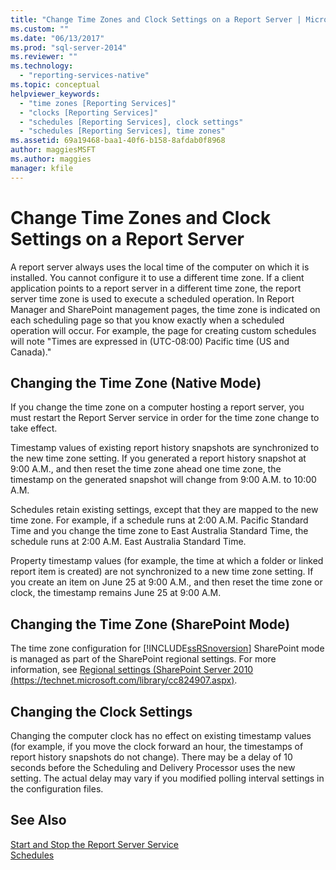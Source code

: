 ```yaml
---
title: "Change Time Zones and Clock Settings on a Report Server | Microsoft Docs"
ms.custom: ""
ms.date: "06/13/2017"
ms.prod: "sql-server-2014"
ms.reviewer: ""
ms.technology: 
  - "reporting-services-native"
ms.topic: conceptual
helpviewer_keywords: 
  - "time zones [Reporting Services]"
  - "clocks [Reporting Services]"
  - "schedules [Reporting Services], clock settings"
  - "schedules [Reporting Services], time zones"
ms.assetid: 69a19468-baa1-40f6-b158-8afdab0f8968
author: maggiesMSFT
ms.author: maggies
manager: kfile
---
```

# Change Time Zones and Clock Settings on a Report Server
  A report server always uses the local time of the computer on which it is installed. You cannot configure it to use a different time zone. If a client application points to a report server in a different time zone, the report server time zone is used to execute a scheduled operation. In Report Manager and SharePoint management pages, the time zone is indicated on each scheduling page so that you know exactly when a scheduled operation will occur. For example, the page for creating custom schedules will note "Times are expressed in (UTC-08:00) Pacific time (US and Canada)."  
  
## Changing the Time Zone (Native Mode)  
 If you change the time zone on a computer hosting a report server, you must restart the Report Server service in order for the time zone change to take effect.  
  
 Timestamp values of existing report history snapshots are synchronized to the new time zone setting. If you generated a report history snapshot at 9:00 A.M., and then reset the time zone ahead one time zone, the timestamp on the generated snapshot will change from 9:00 A.M. to 10:00 A.M.  
  
 Schedules retain existing settings, except that they are mapped to the new time zone. For example, if a schedule runs at 2:00 A.M. Pacific Standard Time and you change the time zone to East Australia Standard Time, the schedule runs at 2:00 A.M. East Australia Standard Time.  
  
 Property timestamp values (for example, the time at which a folder or linked report item is created) are not synchronized to a new time zone setting. If you create an item on June 25 at 9:00 A.M., and then reset the time zone or clock, the timestamp remains June 25 at 9:00 A.M.  
  
## Changing the Time Zone (SharePoint Mode)  
 The time zone configuration for [!INCLUDE[ssRSnoversion](../../includes/ssrsnoversion-md.md)] SharePoint mode is managed as part of the SharePoint regional settings. For more information, see [Regional settings (SharePoint Server 2010 (https://technet.microsoft.com/library/cc824907.aspx)](https://technet.microsoft.com/library/cc824907.aspx).  
  
## Changing the Clock Settings  
 Changing the computer clock has no effect on existing timestamp values (for example, if you move the clock forward an hour, the timestamps of report history snapshots do not change). There may be a delay of 10 seconds before the Scheduling and Delivery Processor uses the new setting. The actual delay may vary if you modified polling interval settings in the configuration files.  
  
## See Also  
 [Start and Stop the Report Server Service](../report-server/start-and-stop-the-report-server-service.md)   
 [Schedules](schedules.md)  
  
  

